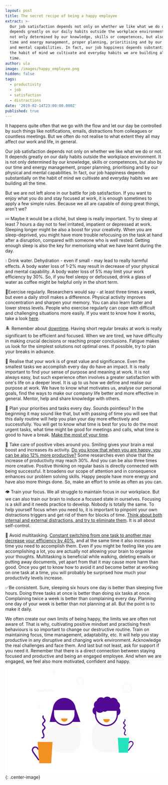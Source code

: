 ```yaml
---
layout: post
title: The secret recipe of being a happy employee
extract: >-
  Our job satisfaction depends not only on whether we like what we do or not. It
  depends greatly on our daily habits outside the workplace environment. It is
  not only determined by our knowledge, skills or competences, but also by our
  time and energy management, proper planning, prioritising and by our physical
  and mental capabilities. In fact, our job happiness depends substantially on
  the habit of mind we cultivate and everyday habits we are building all the
  time.
author: ula
image: /images/happy_employee.png
hidden: false
tags:
  - productivity
  - job
  - satisfaction
  - distractions
date: '2019-02-14T23:00:00.000Z'
published: true
---
```


It happens quite often that we go with the flow and let our day be controlled by such things like notifications, emails, distractions from colleagues or countless meetings. But we often do not realise to what extent they all may affect our work and life, in general. 

Our job satisfaction depends not only on whether we like what we do or not. It depends greatly on our daily habits outside the workplace environment. It is not only determined by our knowledge, skills or competences, but also by our time and energy management, proper planning, prioritising and by our physical and mental capabilities. In fact, our job happiness depends substantially on the habit of mind we cultivate and everyday habits we are building all the time. 

But we are not left alone in our battle for job satisfaction. If you want to enjoy what you do and stay focused at work, it is enough sometimes to apply a few simple rules. Because we all are capable of doing great things, aren't we? 

💤  Maybe it would be a cliché, but sleep is really important. Try to sleep at least 7 hours a day not to feel irritated, impatient or depressed at work. Sleeping longer might be also a boost for your creativity. When you are sleep-deprived, you might have more trouble refocusing on the task at hand after a disruption, compared with someone who is well rested. Getting enough sleep is also the key for memorising what we have learnt during the day.

💧  Drink water. Dehydration - even if small - may lead to really harmful effects. A body water loss of 1-2% may result in decrease of your physical and mental capability. A body water loss of 5% may limit your work efficiency by 30%. So, if you feel sleepy or defocused, drink a glass of water as coffee might be helpful only in the short term. 

🚴Exercise regularly. Researchers would say - at least three times a week, but even a daily stroll makes a difference. Physical activity improves concentration and sharpen your memory. You can also learn faster and lower stress levels. People who exercise regularly can cope with difficult and challenging situations more easily.  If you want to know how it works, take a look [here](http://www.brainblogger.com/2017/10/24/the-most-important-thing-we-can-do-for-our-brain-exercise/). 

🏝  Remember about [downtime](https://brightinventions.pl/blog/downtime/). Having short regular breaks at work is really significant to be efficient and focused. When we are tired, we have difficulty in making crucial decisions or reaching proper conclusions. Fatigue makes us look for the simplest solutions not optimal ones. If possible, try to plan your breaks in advance. 

🙌  Realise that your work is of great value and significance. Even the smallest tasks we accomplish every day do have an impact. It is really important to find your sense of purpose and meaning at work. It is not always easy, but such experience often involves a greater satisfaction with one's life on a deeper level. It is up to us how we define and realise our purpose at work. We have to know what motivates us, analyse our personal goals, find the ways to make our company life better and more effective in general. Mentor, help and share knowledge with others. 

📝  Plan your priorities and tasks every day. Sounds pointless? In the beginning it may sound like that, but with passing of time you will see that this daily routine will help you plan your day more effectively and successfully. You will get to know what time is best for you to do the most urgent tasks, what time might be good for meetings and calls, what time is good to have a break. [Make the most of your time](https://brightinventions.pl/blog/make-the-most-of-it/). 

 💜 Take care of positive vibes around you. Smiling gives your brain a real boost and increases its activity. [Do you know that when you are happy, you can be also 12% more productive?](https://www.fastcompany.com/3048751/happy-employees-are-12-more-productive-at-work) Some researches even show that the increase of productivity may reach 30%. And you can be also three times more creative. Positive thinking on regular basis is directly connected with being successful. It broadens our scope of attention and in consequence enhances our problem solving skills. Happy people have more energy and have also more things done. So, make an effort to smile as often as you can. 
 
👁  Train your focus. We all struggle to maintain focus in our workplace. But we can also train our brain to induce a focused state in ourselves. Focusing is a skill and it needs practice to develop. Nobody is totally the same. To help yourself focus when you need to, it is important to pinpoint your own distractions triggers and get rid of them for blocks of time. [Think about both internal and external distractions, and try to eliminate them](https://www.ciphr.com/advice/workplace-distractions/). It is all about self-control. 

🦄  Avoid multitasking. [Constant switching from one task to another may decrease your efficiency by 40%](https://www.wrike.com/blog/high-cost-of-multitasking-for-productivity/), and at the same time it also increases time you need to accomplish them. Even if you might be feeling like you are accomplishing a lot, you are actually not allowing your brain to organise your thoughts. Multitasking is beneficial while walking, deleting emails or putting away documents, yet apart from that it may cause more harm than good. Once you get to know how to avoid it and become better at working on one task at a time, you will probably be surprised how much your productivity levels increase.

✅Be consistent. Sure, sleeping six hours one day is better than sleeping five hours. Doing three tasks at once is better than doing six tasks at once. Complaining twice a week is better than complaining every day. Planning one day of your week is better than not planning at all. But the point is to make it daily.  

We often create our own limits of being happy, the limits we are often not aware of. That is why, cultivating positive mindset and practising fresh behaviours is so important to change our destructive routine. Train on maintaining focus, time management, adaptability, etc. It will help you stay productive in any disruptive and changing work environment. Acknowledge the real challenges and face them. And last but not least, ask for support if you need it. Remember that there is a direct connection between staying focused and productive and being an engaged employee. And when we are engaged, we feel also more motivated, confident and happy. 

![Happy Employee](/images/happy_employee.png){: .center-image}

